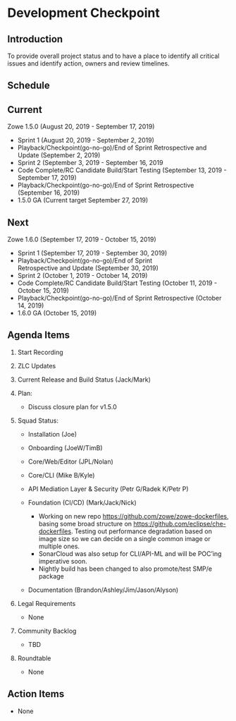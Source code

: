 # Development Checkpoint

Introduction
------------
To provide overall project status and to have a place to identify all critical issues and identify action, owners and review timelines.

Schedule
--------

Current
-------

Zowe 1.5.0 (August 20, 2019 - September 17, 2019)
- Sprint 1 (August 20, 2019 - September 2, 2019)
- Playback/Checkpoint(go-no-go)/End of Sprint Retrospective and Update (September 2, 2019)
- Sprint 2 (September 3, 2019 - September 16, 2019
- Code Complete/RC Candidate Build/Start Testing (September 13, 2019 - September 17, 2019)
- Playback/Checkpoint(go-no-go)/End of Sprint Retrospective (September 16, 2019)
- 1.5.0 GA (Current target September 27, 2019)

Next
----

Zowe 1.6.0 (September 17, 2019 - October 15, 2019)
- Sprint 1 (September 17, 2019 - September 30, 2019)
- Playback/Checkpoint(go-no-go)/End of Sprint Retrospective and Update (September 30, 2019)
- Sprint 2 (October 1, 2019 - October 14, 2019)
- Code Complete/RC Candidate Build/Start Testing (October 11, 2019 - October 15, 2019)
- Playback/Checkpoint(go-no-go)/End of Sprint Retrospective (October 14, 2019)
- 1.6.0 GA (October 15, 2019)

Agenda Items
------------
1. Start Recording
2. ZLC Updates
3. Current Release and Build Status (Jack/Mark)
4. Plan:
    - Discuss closure plan for v1.5.0
5. Squad Status:
    - Installation (Joe)
    - Onboarding (JoeW/TimB)
    - Core/Web/Editor (JPL/Nolan)
    - Core/CLI (Mike B/Kyle)
    - API Mediation Layer & Security (Petr G/Radek K/Petr P)
    - Foundation (CI/CD) (Mark/Jack/Nick)
      - Working on new repo https://github.com/zowe/zowe-dockerfiles, basing some broad structure on https://github.com/eclipse/che-dockerfiles. Testing out performance degradation based on image size so we can decide on a single common image or multiple ones.
      - SonarCloud was also setup for CLI/API-ML and will be POC’ing imperative soon.
      - Nightly build has been changed to also promote/test SMP/e package


    - Documentation (Brandon/Ashley/Jim/Jason/Alyson)

6. Legal Requirements
    - None

7. Community Backlog
    - TBD
8. Roundtable
    - None

Action Items
------------
- None
